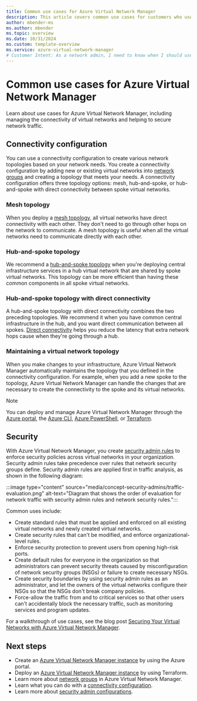 ```yaml
---
title: Common use cases for Azure Virtual Network Manager
description: This article covers common use cases for customers who use Azure Virtual Network Manager.
author: mbender-ms
ms.author: mbender
ms.topic: overview 
ms.date: 10/31/2024
ms.custom: template-overview
ms.service: azure-virtual-network-manager
# Customer Intent: As a network admin, I need to know when I should use Azure Virtual Network Manager in my organization for managing virtual networks across my organization in a scalable, flexible, and secure manner with minimal administrative overhead.
---
```


# Common use cases for Azure Virtual Network Manager

Learn about use cases for Azure Virtual Network Manager, including managing the connectivity of virtual networks and helping to secure network traffic.

## Connectivity configuration

You can use a connectivity configuration to create various network topologies based on your network needs. You create a connectivity configuration by adding new or existing virtual networks into [network groups](concept-network-groups.md) and creating a topology that meets your needs. A connectivity configuration offers three topology options: mesh, hub-and-spoke, or hub-and-spoke with direct connectivity between spoke virtual networks.

### Mesh topology

When you deploy a [mesh topology](concept-connectivity-configuration.md#mesh-network-topology), all virtual networks have direct connectivity with each other. They don't need to go through other hops on the network to communicate. A mesh topology is useful when all the virtual networks need to communicate directly with each other.

### Hub-and-spoke topology

We recommend a [hub-and-spoke topology](concept-connectivity-configuration.md#hub-and-spoke-topology) when you're deploying central infrastructure services in a hub virtual network that are shared by spoke virtual networks. This topology can be more efficient than having these common components in all spoke virtual networks.

### Hub-and-spoke topology with direct connectivity

A hub-and-spoke topology with direct connectivity combines the two preceding topologies. We recommend it when you have common central infrastructure in the hub, and you want direct communication between all spokes. [Direct connectivity](concept-connectivity-configuration.md#direct-connectivity) helps you reduce the latency that extra network hops cause when they're going through a hub.

### Maintaining a virtual network topology

When you make changes to your infrastructure, Azure Virtual Network Manager automatically maintains the topology that you defined in the connectivity configuration. For example, when you add a new spoke to the topology, Azure Virtual Network Manager can handle the changes that are necessary to create the connectivity to the spoke and its virtual networks.

> [!NOTE]
> You can deploy and manage Azure Virtual Network Manager through the [Azure portal](./create-virtual-network-manager-portal.md), the [Azure CLI](./create-virtual-network-manager-cli.md), [Azure PowerShell](./create-virtual-network-manager-powershell.md), or [Terraform](./create-virtual-network-manager-terraform.md).

## Security

With Azure Virtual Network Manager, you create [security admin rules](concept-security-admins.md) to enforce security policies across virtual networks in your organization. Security admin rules take precedence over rules that network security groups define. Security admin rules are applied first in traffic analysis, as shown in the following diagram:

:::image type="content" source="media/concept-security-admins/traffic-evaluation.png" alt-text="Diagram that shows the order of evaluation for network traffic with security admin rules and network security rules.":::

Common uses include:

- Create standard rules that must be applied and enforced on all existing virtual networks and newly created virtual networks.
- Create security rules that can't be modified, and enforce organizational-level rules.
- Enforce security protection to prevent users from opening high-risk ports.
- Create default rules for everyone in the organization so that administrators can prevent security threats caused by misconfiguration of network security groups (NSGs) or failure to create necessary NSGs.
- Create security boundaries by using security admin rules as an administrator, and let the owners of the virtual networks configure their NSGs so that the NSGs don't break company policies.
- Force-allow the traffic from and to critical services so that other users can't accidentally block the necessary traffic, such as monitoring services and program updates.

For a walkthrough of use cases, see the blog post [Securing Your Virtual Networks with Azure Virtual Network Manager](https://techcommunity.microsoft.com/t5/azure-networking-blog/securing-your-virtual-networks-with-azure-virtual-network/ba-p/3353366).

## Next steps

- Create an [Azure Virtual Network Manager instance](create-virtual-network-manager-portal.md) by using the Azure portal.
- Deploy an [Azure Virtual Network Manager instance](create-virtual-network-manager-terraform.md) by using Terraform.
- Learn more about [network groups](concept-network-groups.md) in Azure Virtual Network Manager.
- Learn what you can do with a [connectivity configuration](concept-connectivity-configuration.md).
- Learn more about [security admin configurations](concept-security-admins.md).
